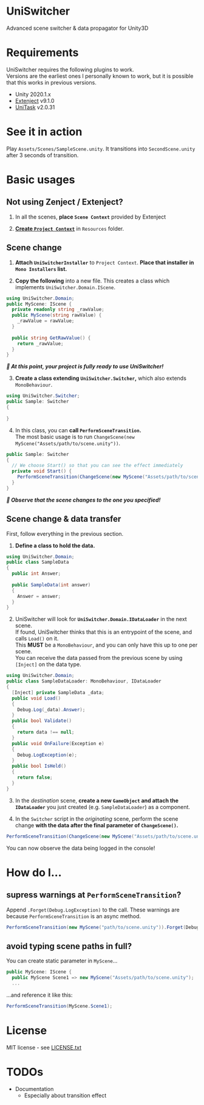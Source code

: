 # UniSwitcher

Advanced scene switcher &amp; data propagator for Unity3D

# Requirements

UniSwitcher requires the following plugins to work.  
Versions are the earliest ones I personally known to work, but it is possible that this works in previous versions.

* Unity 2020.1.x
* [Extenject](https://github.com/svermeulen/Extenject) v9.1.0
* [UniTask](https://github.com/Cysharp/UniTask) v2.0.31

# See it in action

Play `Assets/Scenes/SampleScene.unity`. It transitions into `SecondScene.unity` after 3 seconds of transition.

# Basic usages

## Not using Zenject / Extenject?

1. In all the scenes, **place `Scene Context`** provided by Extenject

2. **[Create `Project Context`](https://github.com/modesttree/Zenject#global-bindings-using-project-context)** in `Resources` folder.

## Scene change

1. **Attach `UniSwitcherInstaller`** to `Project Context`. **Place that installer in `Mono Installers` list.**

2. **Copy the following** into a new file. This creates a class which implements `UniSwitcher.Domain.IScene`.
  ```csharp
  using UniSwitcher.Domain;
  public MyScene: IScene {
    private readonly string _rawValue;
    public MyScene(string rawValue) {
      _rawValue = rawValue;
    }
    
    public string GetRawValue() {
      return _rawValue;
    }
  }
  ```

  ***:tada: At this point, your project is fully ready to use UniSwitcher!***

3. **Create a class extending `UniSwitcher.Switcher`,** which also extends `MonoBehaviour`.
  ```csharp
  using UniSwitcher.Switcher;
  public Sample: Switcher
  {
    
  }
  ```

4. In this class, you can **call `PerformSceneTransition`.**  
  The most basic usage is to run `ChangeScene(new MyScene("Assets/path/to/scene.unity"))`.
  ```csharp
  public Sample: Switcher
  {
    // We choose Start() so that you can see the effect immediately
    private void Start() {
      PerformSceneTransition(ChangeScene(new MyScene("Assets/path/to/scene.unity")));
    }
  }
  ```

  ***:tada: Observe that the scene changes to the one you specified!***

## Scene change & data transfer

First, follow everything in the previous section.

1. **Define a class to hold the data.**  
  ```csharp
  using UniSwitcher.Domain;
  public class SampleData
  {
    public int Answer;
    
    public SampleData(int answer)
    {
      Answer = answer;
    }
  }
  ```

2. UniSwitcher will look for **`UniSwitcher.Domain.IDataLoader`** in the next scene.  
  If found, UniSwitcher thinks that this is an entrypoint of the scene, and calls `Load()` on it.  
  This **MUST** be a `MonoBehaviour`, and you can only have this up to one per scene.  
  You can receive the data passed from the previous scene by using `[Inject]` on the data type.
  ```csharp
  using UniSwitcher.Domain;
  public class SampleDataLoader: MonoBehaviour, IDataLoader
  {
    [Inject] private SampleData _data;
    public void Load()
    {
      Debug.Log(_data).Answer);
    }
    public bool Validate()
    {
      return data !== null;
    }
    public void OnFailure(Exception e)
    {
      Debug.LogException(e);
    }
    public bool IsHeld()
    {
      return false;
    }
  }
  ```

3. In the _destination_ scene, **create a new `GameObject` and attach the `IDataLoader`** you just created (e.g. `SampleDataLoader`) as a component.

4. In the `Switcher` script in the _originating_ scene, perform the scene change **with the data after the final parameter of `ChangeScene()`.**
  ```csharp
  PerformSceneTransition(ChangeScene(new MyScene("Assets/path/to/scene.unity"), new SampleData(42)));
  ```
  
You can now observe the data being logged in the console!



# How do I...

## supress warnings at `PerformSceneTransition`?

Append `.Forget(Debug.LogException)` to the call. These warnings are because `PerformSceneTransition` is an async method.

```csharp
PerformSceneTransition(new MyScene("path/to/scene.unity")).Forget(Debug.LogException);
```

## avoid typing scene paths in full?

You can create static parameter in `MyScene`...

```csharp
public MyScene: IScene {
  public MyScene Scene1 => new MyScene("Assets/path/to/scene.unity");
  ...
```

...and reference it like this:

```csharp
PerformSceneTransition(MyScene.Scene1);
```

# License

MIT license - see [LICENSE.txt](LICENSE.txt)

# TODOs

* Documentation
  * Especially about transition effect
